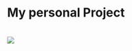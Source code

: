 
<h1> My personal Project <h1>
<img src="https://github.com/JakeMoh/React-Personal-Project/issues/1#issue-494434674">

